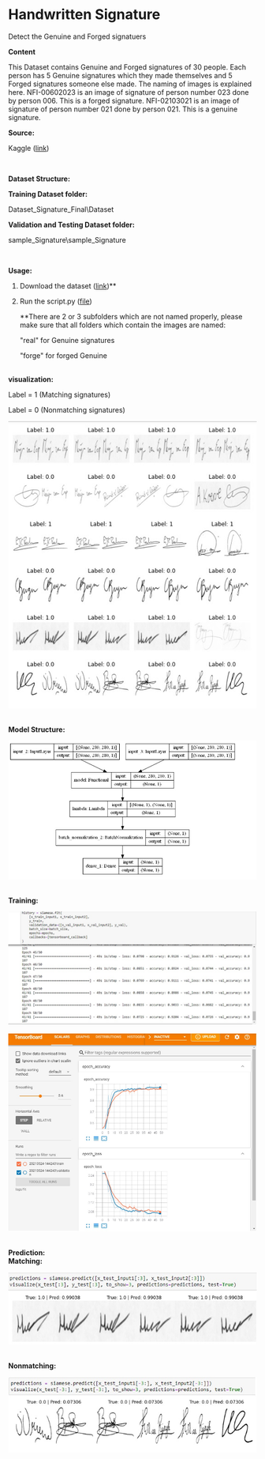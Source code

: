 # Handwritten Signature
 Detect the Genuine and Forged signatuers



<b>Content</b>

This Dataset contains Genuine and Forged signatures of 30 people. Each person has 5 Genuine signatures which they made themselves and 5 Forged signatures someone else made.
 The naming of images is explained here.
 NFI-00602023 is an image of signature of person number 023 done by person 006. This is a forged signature. NFI-02103021 is an image of signature of person number 021 done by person 021. This is a genuine signature.


<b>Source:</b>

Kaggle ([link](https://www.kaggle.com/divyanshrai/handwritten-signatures))

<br>

<b>Dataset Structure:</B>

  <b>Training Dataset folder:</B>

  Dataset\_Signature\_Final\Dataset

  <b>Validation and Testing Dataset folder:</B>

  sample\_Signature\sample\_Signature

<br>

<b>Usage:</B>

1. Download the dataset ([link](https://www.kaggle.com/divyanshrai/handwritten-signatures))\**
2. Run the script.py ([file](https://github.com/halhwadi/handwritten-signature/blob/main/Script.ipynb))

   \**There are 2 or 3 subfolders which are not named properly, please make sure that all folders which contain the images are named:

     &quot;real&quot; for Genuine signatures

     &quot;forge&quot; for forged Genuine

<br>
<B>visualization:</B>

Label = 1 (Matching signatures)

Label = 0 (Nonmatching signatures)

![](https://github.com/halhwadi/handwritten-signature/blob/main/Visulization.jpg)

<br>
<B>Model Structure:</B>

![](https://github.com/halhwadi/handwritten-signature/blob/main/Model_structure.jpg)

<br>
<B>Training:</B>

![](https://github.com/halhwadi/handwritten-signature/blob/main/training.jpg)

![](https://github.com/halhwadi/handwritten-signature/blob/main/tensorboard.jpg)


<br>
<B>Prediction:</B>

<br>
<B>Matching:</B>

![](https://github.com/halhwadi/handwritten-signature/blob/main/prediction_matching.jpg)

<br>
<B>Nonmatching:<?B>

![](https://github.com/halhwadi/handwritten-signature/blob/main/prediction_nonmatching.jpg)
